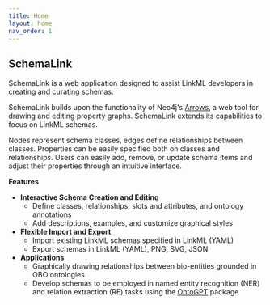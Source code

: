 ```yaml
---
title: Home
layout: home
nav_order: 1
---
```


## SchemaLink

SchemaLink is a web application designed to assist LinkML developers in creating and curating schemas.
<!--- ema: io commento per non perdere ciò che modifico, quando abbiamo una versione da pubblicare occurrerà un "repulisti" dei commenti
that we are currently developing to assist compliant to our model. This interface was initially thought as a means for the specification of prompts for SPIRES. However, the interface can be exploited independently of that for generating LinkML schemas. -->

SchemaLink builds upon the functionality of Neo4j's [Arrows](https://arrows.app/), a web tool for drawing and editing property graphs. SchemaLink extends its capabilities to focus on LinkML schemas.
<!---SchemaLink converts Arrows to a UML-like tool for drawing LinkML schemas from scratch and importing and editing existing LinkML schemas specified in ``yaml``. Nodes correspond to classes and edges represent relationships between them. SchemaLink allows to create and edit classes, relationships, slots and attributes, ontology annotations, descriptions, examples, and customize the graphical style of the schema. -->
Nodes represent  schema classes, edges define relationships between classes. Properties can be easily specified both on classes and relationships. 
Users can easily add, remove, or update schema items and adjust their properties through an intuitive interface.

**Features**

- **Interactive Schema Creation and Editing**
  - Define classes, relationships, slots and attributes, and ontology annotations
  - Add descriptions, examples, and customize graphical styles
- **Flexible Import and Export**
  - Import existing LinkML schemas specified in LinkML (YAML)
  - Export schemas in LinkML (YAML), PNG, SVG, JSON
- **Applications**
  - Graphically drawing relationships between bio-entities grounded in OBO ontologies
  - Develop schemas to be employed in named entity recognition (NER) and relation extraction (RE) tasks using the [OntoGPT](https://github.com/monarch-initiative/ontogpt) package
<!--- For the realization of SchemaLink, we decided to start from the web app Arrows. With Arrows, users can specify nodes and edges, assigning them
names, types, and additional properties. Moreover, it offers facilities for loading graphs (locally or from cloud infrastructures), exporting in different
forms (PNG, SVG, JSON, Cypher), easily adding/removing/updating nodes, edges, subgraphs, and their properties, and trivially changing the visual aspects of
the generated graph.
Even if the “visual quality” of the generated diagram is worse than the one obtained by widely adopted UML-like tools, its simplicity
of use makes Arrows a very promising tool for sketching conceptual schemas. -->
